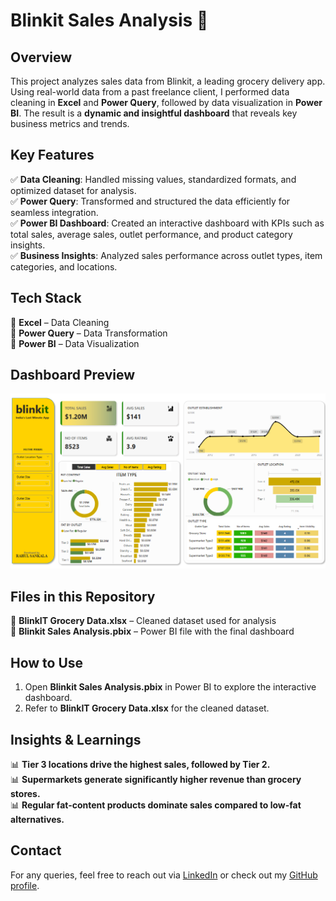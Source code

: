 # Blinkit Sales Analysis 🚀  

## Overview  
This project analyzes sales data from Blinkit, a leading grocery delivery app. Using real-world data from a past freelance client, I performed data cleaning in **Excel** and **Power Query**, followed by data visualization in **Power BI**. The result is a **dynamic and insightful dashboard** that reveals key business metrics and trends.  

## Key Features  
✅ **Data Cleaning**: Handled missing values, standardized formats, and optimized dataset for analysis.  
✅ **Power Query**: Transformed and structured the data efficiently for seamless integration.  
✅ **Power BI Dashboard**: Created an interactive dashboard with KPIs such as total sales, average sales, outlet performance, and product category insights.  
✅ **Business Insights**: Analyzed sales performance across outlet types, item categories, and locations.  

## Tech Stack  
🔹 **Excel** – Data Cleaning  
🔹 **Power Query** – Data Transformation  
🔹 **Power BI** – Data Visualization  

## Dashboard Preview  
![Dashboard](Dashboard.png)  

## Files in this Repository  
📂 **BlinkIT Grocery Data.xlsx** – Cleaned dataset used for analysis  
📂 **Blinkit Sales Analysis.pbix** – Power BI file with the final dashboard  

## How to Use  
1. Open **Blinkit Sales Analysis.pbix** in Power BI to explore the interactive dashboard.  
2. Refer to **BlinkIT Grocery Data.xlsx** for the cleaned dataset.  

## Insights & Learnings  
📊 **Tier 3 locations drive the highest sales, followed by Tier 2.**  
📊 **Supermarkets generate significantly higher revenue than grocery stores.**  
📊 **Regular fat-content products dominate sales compared to low-fat alternatives.**  

## Contact  
For any queries, feel free to reach out via [LinkedIn](https://www.linkedin.com/in/rahuls0723/) or check out my [GitHub profile](https://github.com/rahuls0723).  

